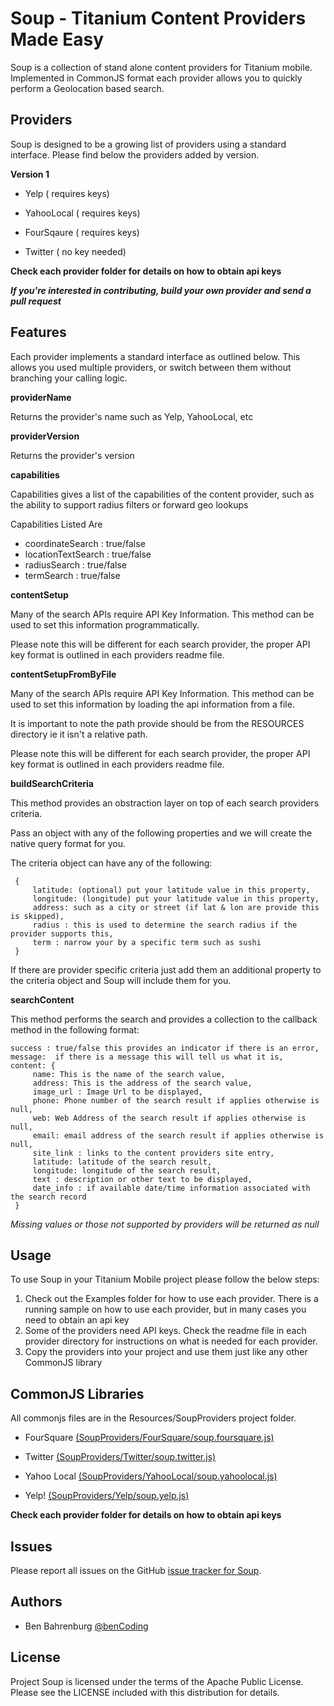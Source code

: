 # Soup - Titanium Content Providers Made Easy

Soup is a collection of stand alone content providers for Titanium mobile.  
Implemented in CommonJS format each provider allows you to quickly perform a Geolocation based search.

## Providers

Soup is designed to be a growing list of providers using a standard interface. Please find below the providers added by version. 

<b>Version 1</b>

* Yelp ( requires keys)

* YahooLocal ( requires keys)

* FourSqaure ( requires keys)

* Twitter ( no key needed)

<b>Check each provider folder for details on how to obtain api keys</b>

*<b>If you're interested in contributing, build your own provider and send a pull request</b>*

## Features

Each provider implements a standard interface as outlined below. This allows you used multiple providers, or switch between them without branching your calling logic.

<b>providerName</b>

Returns the provider's name such as Yelp, YahooLocal, etc

<b>providerVersion</b>

Returns the provider's version

<b>capabilities</b>

Capabilities gives a list of the capabilities of the content provider, such as the ability	to support radius filters or forward geo lookups

Capabilities Listed Are

* coordinateSearch : true/false
* locationTextSearch : true/false
* radiusSearch : true/false
* termSearch : true/false

<b>contentSetup</b> 

Many of the search APIs require API Key Information. This method can be used to set this information programmatically.

Please note this will be different for each search provider, the proper API key format is outlined in each providers readme file.

<b>contentSetupFromByFile</b>

Many of the search APIs require API Key Information. This method can be used to set this information by loading the api information from a file.

It is important to note the path provide should be from the RESOURCES directory ie it isn't a relative path.

Please note this will be different for each search provider, the proper API key format is outlined in each providers readme file.

<b>buildSearchCriteria</b>

This method provides an obstraction layer on top of each search providers criteria.

Pass an object with any of the following properties and we will create the native query format for you.

The criteria object can have any of the following:

	 {
		 latitude: (optional) put your latitude value in this property,
		 longitude: (longitude) put your latitude value in this property,
		 address: such as a city or street (if lat & lon are provide this is skipped),
		 radius : this is used to determine the search radius if the provider supports this,
		 term : narrow your by a specific term such as sushi
	 }
	 
If there are provider specific criteria just add them an additional property to the criteria object and Soup will include them for you.
	 
<b>searchContent</b>

This method performs the search and provides a collection to the callback method in the following format:

	success : true/false this provides an indicator if there is an error,
	message:  if there is a message this will tell us what it is,
	content: {
		 name: This is the name of the search value,
		 address: This is the address of the search value,
		 image_url : Image Url to be displayed,
		 phone: Phone number of the search result if applies otherwise is null,
		 web: Web Address of the search result if applies otherwise is null,
		 email: email address of the search result if applies otherwise is null,
		 site_link : links to the content providers site entry,
		 latitude: latitude of the search result,
		 longitude: longitude of the search result,
		 text : description or other text to be displayed,
		 date_info : if available date/time information associated with the search record
	 }

*Missing values or those not supported by providers will be returned as null*

## Usage

To use Soup in your Titanium Mobile project please follow the below steps:

1. Check out the Examples folder for how to use each provider. There is a running sample on how to use each provider, but in many cases you need to obtain an api key
2. Some of the providers need API keys. Check the readme file in each provider directory for instructions on what is needed for each provider.
3. Copy the providers into your project and use them just like any other CommonJS library


## CommonJS Libraries

All commonjs files are in the Resources/SoupProviders project folder.

* FourSquare [(SoupProviders/FourSquare/soup.foursquare.js)](https://github.com/benbahrenburg/Soup/tree/master/Resources/SoupProviders/FourSquare)

* Twitter [(SoupProviders/Twitter/soup.twitter.js)](https://github.com/benbahrenburg/Soup/tree/master/Resources/SoupProviders/Twitter)

* Yahoo Local [(SoupProviders/YahooLocal/soup.yahoolocal.js)](https://github.com/benbahrenburg/Soup/tree/master/Resources/SoupProviders/YahooLocal)

* Yelp! [(SoupProviders/Yelp/soup.yelp.js)](https://github.com/benbahrenburg/Soup/tree/master/Resources/SoupProviders/Yelp)


<b>Check each provider folder for details on how to obtain api keys</b>

## Issues

Please report all issues on the GitHub [issue tracker for Soup](https://github.com/benbahrenburg/Soup/issues).

## Authors

  * Ben Bahrenburg [@benCoding](http://twitter.com/benCoding)

## License ##

Project Soup is licensed under the terms of the Apache Public License. Please see the LICENSE included with this distribution for details.
